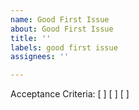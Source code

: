 ```yaml
---
name: Good First Issue
about: Good First Issue
title: ''
labels: good first issue
assignees: ''

---
```


Acceptance Criteria:
[ ]
[ ]
[ ]
